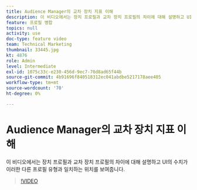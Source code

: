 ```yaml
---
title: Audience Manager의 교차 장치 지표 이해
description: 이 비디오에서는 장치 프로필과 교차 장치 프로필의 차이에 대해 설명하고 UI의 수치가 이러한 다른 프로필 유형과 일치하는 위치를 보여줍니다.
feature: 프로필 병합
topics: null
activity: use
doc-type: feature video
team: Technical Marketing
thumbnail: 33445.jpg
kt: 4876
role: Admin
level: Intermediate
exl-id: 1075c33c-e230-456d-9ec7-70d8ad65f44b
source-git-commit: 4b91696f840518312ec041abdbe5217178aee405
workflow-type: tm+mt
source-wordcount: '70'
ht-degree: 0%

---
```


# Audience Manager의 교차 장치 지표 이해

이 비디오에서는 장치 프로필과 교차 장치 프로필의 차이에 대해 설명하고 UI의 수치가 이러한 다른 프로필 유형과 일치하는 위치를 보여줍니다.

>[!VIDEO](https://video.tv.adobe.com/v/33445/?quality=12)
